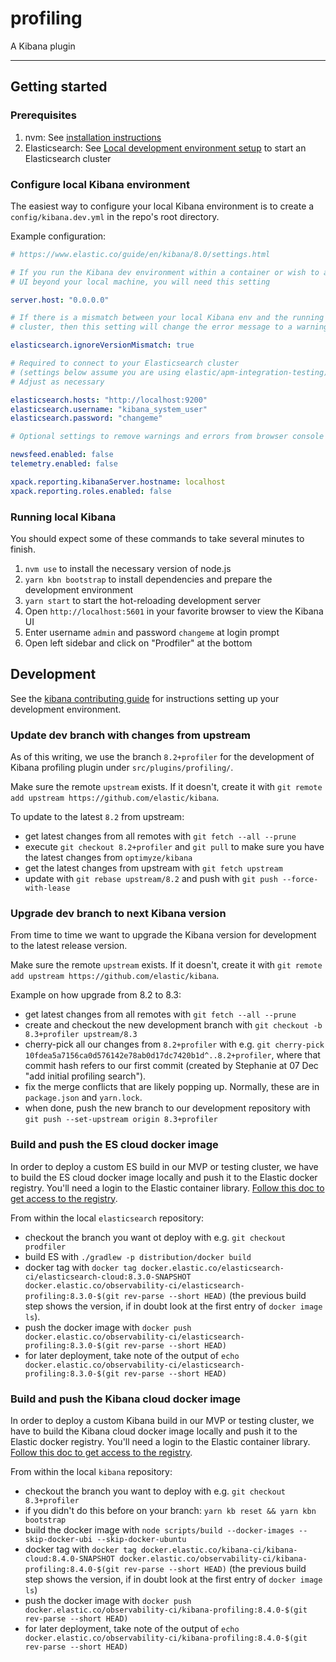 # profiling

A Kibana plugin

---

## Getting started

### Prerequisites

1. nvm: See [installation instructions](https://github.com/nvm-sh/nvm#install--update-script)
1. Elasticsearch: See [Local development environment setup](https://docs.google.com/document/d/1gzK8yC_MptfMJkx6QAud6GSv8br0WcYW4vuX0VeuNrI/edit) to start an Elasticsearch cluster

### Configure local Kibana environment

The easiest way to configure your local Kibana environment is to create a
`config/kibana.dev.yml` in the repo's root directory.

Example configuration:

```yaml
# https://www.elastic.co/guide/en/kibana/8.0/settings.html

# If you run the Kibana dev environment within a container or wish to access the
# UI beyond your local machine, you will need this setting

server.host: "0.0.0.0"

# If there is a mismatch between your local Kibana env and the running Elasticsearch
# cluster, then this setting will change the error message to a warning

elasticsearch.ignoreVersionMismatch: true

# Required to connect to your Elasticsearch cluster
# (settings below assume you are using elastic/apm-integration-testing)
# Adjust as necessary

elasticsearch.hosts: "http://localhost:9200"
elasticsearch.username: "kibana_system_user"
elasticsearch.password: "changeme"

# Optional settings to remove warnings and errors from browser console

newsfeed.enabled: false
telemetry.enabled: false

xpack.reporting.kibanaServer.hostname: localhost
xpack.reporting.roles.enabled: false
```

### Running local Kibana

You should expect some of these commands to take several minutes to finish.

1. `nvm use` to install the necessary version of node.js
1. `yarn kbn bootstrap` to install dependencies and prepare the development environment
1. `yarn start` to start the hot-reloading development server
1. Open `http://localhost:5601` in your favorite browser to view the Kibana UI
1. Enter username `admin` and password `changeme` at login prompt
1. Open left sidebar and click on "Prodfiler" at the bottom

## Development

See the [kibana contributing guide](https://github.com/elastic/kibana/blob/main/CONTRIBUTING.md) for instructions setting up your development environment.

### Update dev branch with changes from upstream

As of this writing, we use the branch `8.2+profiler` for the development of Kibana profiling plugin under `src/plugins/profiling/`.

Make sure the remote `upstream` exists. If it doesn't, create it with `git remote add upstream https://github.com/elastic/kibana`.

To update to the latest `8.2` from upstream:
- get latest changes from all remotes with `git fetch --all --prune`
- execute `git checkout 8.2+profiler` and `git pull` to make sure you have the latest changes from `optimyze/kibana`
- get the latest changes from upstream with `git fetch upstream`
- update with `git rebase upstream/8.2` and push with `git push --force-with-lease`

### Upgrade dev branch to next Kibana version

From time to time we want to upgrade the Kibana version for development to the latest release version.

Make sure the remote `upstream` exists. If it doesn't, create it with `git remote add upstream https://github.com/elastic/kibana`.

Example on how upgrade from 8.2 to 8.3:
- get latest changes from all remotes with `git fetch --all --prune`
- create and checkout the new development branch with `git checkout -b 8.3+profiler upstream/8.3`
- cherry-pick all our changes from `8.2+profiler` with e.g. `git cherry-pick 10fdea5a7156ca0d576142e78ab0d17dc7420b1d^..8.2+profiler`, where that commit hash refers to our first commit (created by Stephanie at 07 Dec "add initial profiling search").
- fix the merge conflicts that are likely popping up. Normally, these are in `package.json` and `yarn.lock`.
- when done, push the new branch to our development repository with `git push --set-upstream origin 8.3+profiler`

### Build and push the ES cloud docker image

In order to deploy a custom ES build in our MVP or testing cluster, we have to build the ES cloud docker image locally and push it to the Elastic docker registry.
You'll need a login to the Elastic container library. [Follow this doc to get access to the registry](https://github.com/elastic/infra/blob/master/docs/container-registry/accessing-the-docker-registry.md).

From within the local `elasticsearch` repository:
- checkout the branch you want ot deploy with e.g. `git checkout prodfiler`
- build ES with `./gradlew -p distribution/docker build`
- docker tag with `docker tag docker.elastic.co/elasticsearch-ci/elasticsearch-cloud:8.3.0-SNAPSHOT docker.elastic.co/observability-ci/elasticsearch-profiling:8.3.0-$(git rev-parse --short HEAD)` (the previous build step shows the version, if in doubt look at the first entry of `docker image ls`).
- push the docker image with `docker push docker.elastic.co/observability-ci/elasticsearch-profiling:8.3.0-$(git rev-parse --short HEAD)`
- for later deployment, take note of the output of `echo docker.elastic.co/observability-ci/elasticsearch-profiling:8.3.0-$(git rev-parse --short HEAD)`

### Build and push the Kibana cloud docker image

In order to deploy a custom Kibana build in our MVP or testing cluster, we have to build the Kibana cloud docker image locally and push it to the Elastic docker registry.
You'll need a login to the Elastic container library. [Follow this doc to get access to the registry](https://github.com/elastic/infra/blob/master/docs/container-registry/accessing-the-docker-registry.md).

From within the local `kibana` repository:
- checkout the branch you want to deploy with e.g. `git checkout 8.3+profiler`
- if you didn't do this before on your branch: `yarn kb reset && yarn kbn bootstrap`
- build the docker image with `node scripts/build --docker-images --skip-docker-ubi --skip-docker-ubuntu`
- docker tag with `docker tag docker.elastic.co/kibana-ci/kibana-cloud:8.4.0-SNAPSHOT docker.elastic.co/observability-ci/kibana-profiling:8.4.0-$(git rev-parse --short HEAD)` (the previous build step shows the version, if in doubt look at the first entry of `docker image ls`)
- push the docker image with `docker push docker.elastic.co/observability-ci/kibana-profiling:8.4.0-$(git rev-parse --short HEAD)`
- for later deployment, take note of the output of `echo docker.elastic.co/observability-ci/kibana-profiling:8.4.0-$(git rev-parse --short HEAD)`
